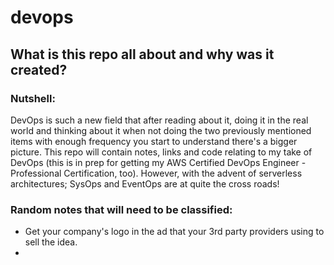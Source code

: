 # devops

## What is this repo all about and why was it created?

### Nutshell:

DevOps is such a new field that after reading about it, doing it in the real world and thinking about it when not doing the two previously mentioned items with enough frequency you start to understand there's a bigger picture. This repo will contain notes, links and code relating to my take of DevOps (this is in prep for getting my AWS Certified DevOps Engineer - Professional Certification, too). However, with the advent of serverless architectures; SysOps and EventOps are at quite the cross roads!

### Random notes that will need to be classified:
- Get your company's logo in the ad that your 3rd party providers using to sell the idea.
- 

